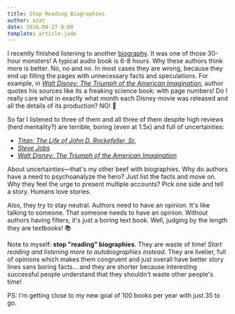 ```yaml
---
title: Stop Reading Biographies
author: azat
date: 2016-08-27 8:00
template: article.jade
---
```


I recently finished listening to another [biography](http://amzn.to/2b99qVA). It was one of those 30-hour monsters! A typical audio book is 6-8 hours. Why these authors think more is better. No, no and no. In most cases they are wrong, because they end up filling the pages with unnecessary facts and speculations. For example, in [*Walt Disney: The Triumph of the American Imagination*](http://amzn.to/2b99qVA), author quotes his sources like its a freaking science book: with page numbers! Do I really care what in exactly what month each Disney movie was released and all the details of its production? NO! 🚫

So far I listened to three of them and all three of them despite high reviews (herd mentality?) are terrible, boring (even at 1.5x) and full of uncertainties:

* [*Titan: The Life of John D. Rockefeller, Sr.*](http://amzn.to/2blUtjM)
* [*Steve Jobs*](http://amzn.to/2bHjI1V)
* [*Walt Disney: The Triumph of the American Imagination*](http://amzn.to/2b99qVA)


About uncertainties—that's my other beef with biographies. Why do authors have a need to psychoanalyze the hero? Just list the facts and move on. Why they feel the urge to present multiple accounts? Pick one side and tell a story. Humans love stories.


Also, they try to stay neutral. Authors need to have an opinion. It's like talking to someone. That someone needs to have an opinion. Without authors having filters, it's just a boring text book. Well, judging by the length they are textbooks! 📚

Note to myself: **stop "reading" biographies**. They are waste of time! *Start reading and listening more to autobiographies instead*. They are livelier, full of opinions which makes them congruent and just overall have better story lines sans boring facts... and they are shorter because interesting successful people understand that they shouldn't waste other people's time!

PS: I'm getting close to my new goal of 100 books per year with just 35 to go.